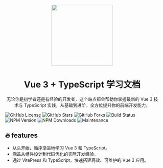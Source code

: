 <p align="center">
<img src="https://niit-soft.oss-cn-hangzhou.aliyuncs.com/logo.png" style="width:200px;" />
</p>
<h1 align="center">Vue 3 + TypeScript 学习文档</h1>
<p align="center">
无论你是初学者还是有经验的开发者，这个站点都会帮助你掌握最新的 Vue 3 技术与 TypeScript 实践，从基础到进阶，全方位提升你的前端开发能力。
</p>

<p>
<!-- 后面可以加入 ?color=red 这样的参数改变徽章颜色，默认为绿色 -->

![GitHub License](https://img.shields.io/github/license/mqxu/vue3-ts-docs)
![GitHub Stars](https://img.shields.io/github/stars/mqxu/vue3-ts-docs)
![GitHub Forks](https://img.shields.io/github/forks/mqxu/vue3-ts-docs)
![Build Status](https://img.shields.io/github/workflow/status/mqxu/vue3-ts-docs/CI)
![NPM Version](https://img.shields.io/npm/v/vue)
![NPM Downloads](https://img.shields.io/npm/dw/vue)
![Maintenance](https://img.shields.io/maintenance/yes/2024)

</p>

## 🔥 features
  - 从头开始，循序渐进地学习 Vue 3 和 TypeScript。
  - 涵盖从组件设计到代码优化的实际开发经验。
  - 通过 VitePress 和 TypeScript，快速搭建高效、可维护的 Vue 3 应用。